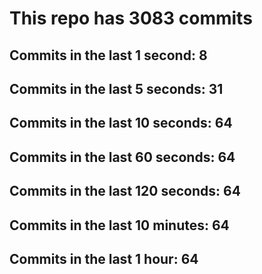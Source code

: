 # This repo has 3083 commits

## Commits in the last 1 second: 8
## Commits in the last 5 seconds: 31
## Commits in the last 10 seconds: 64
## Commits in the last 60 seconds: 64
## Commits in the last 120 seconds: 64
## Commits in the last 10 minutes: 64
## Commits in the last 1 hour: 64
